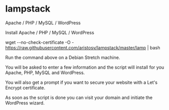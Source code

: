 # lampstack
Apache / PHP / MySQL / WordPress

Install Apache / PHP / MySQL / WordPress

wget --no-check-certificate -O - https://raw.githubusercontent.com/aristosv/lampstack/master/lamp | bash

Run the command above on a Debian Stretch machine.

You will be asked to enter a few information and the script will install for you Apache, PHP, MySQL and WordPress.

You will also get a prompt if you want to secure your website with a Let's Encrypt certificate.

As soon as the script is done you can visit your domain and initiate the WordPress wizard.
